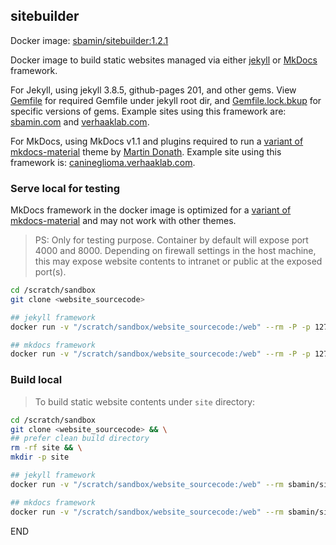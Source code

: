 ## sitebuilder

Docker image: [sbamin/sitebuilder:1.2.1](https://hub.docker.com/r/sbamin/sitebuilder)

Docker image to build static websites managed via either [jekyll](https://jekyllrb.com/) or [MkDocs](https://www.mkdocs.org) framework.

For Jekyll, using jekyll 3.8.5, github-pages 201, and other gems. View [Gemfile](Gemfile) for required Gemfile under jekyll root dir, and [Gemfile.lock.bkup](Gemfile.lock.bkup) for specific versions of gems. Example sites using this framework are: [sbamin.com](https://sbamin.com) and [verhaaklab.com](https://verhaaklab.com).

For MkDocs, using MkDocs v1.1 and plugins required to run a [variant of mkdocs-material](https://github.com/sbamin/theme-mkdocs-material/) theme by [Martin Donath](https://github.com/squidfunk). Example site using this framework is: [canineglioma.verhaaklab.com](https://canineglioma.verhaaklab.com).

### Serve local for testing

MkDocs framework in the docker image is optimized for a [variant of mkdocs-material](https://github.com/sbamin/theme-mkdocs-material/) and may not work with other themes.

>PS: Only for testing purpose. Container by default will expose port 4000 and 8000. Depending on firewall settings in the host machine, this may expose website contents to intranet or public at the exposed port(s).

```sh
cd /scratch/sandbox
git clone <website_sourcecode>

## jekyll framework
docker run -v "/scratch/sandbox/website_sourcecode:/web" --rm -P -p 127.0.0.1:4000:4000 sbamin/sitebuilder:1.2.1 jekyll serve -c _devconfig.yml -d _sitelocal

## mkdocs framework
docker run -v "/scratch/sandbox/website_sourcecode:/web" --rm -P -p 127.0.0.1:8000:8000 sbamin/sitebuilder:1.2.1 mkdocs -q serve -a 0.0.0.0:8000
```

### Build local

>To build static website contents under `site` directory:

```sh
cd /scratch/sandbox
git clone <website_sourcecode> && \
## prefer clean build directory
rm -rf site && \
mkdir -p site

## jekyll framework
docker run -v "/scratch/sandbox/website_sourcecode:/web" --rm sbamin/sitebuilder:1.2.1 jekyll build -c _config.yml -d site

## mkdocs framework
docker run -v "/scratch/sandbox/website_sourcecode:/web" --rm sbamin/sitebuilder:1.2.1 mkdocs build --clean -d site
```

END

